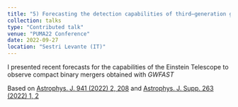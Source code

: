 ```yaml
---
title: "5) Forecasting the detection capabilities of third–generation gravitational–wave detectors using *GWFAST*"
collection: talks
type: "Contributed talk"
venue: "PUMA22 Conference"
date: 2022-09-27
location: "Sestri Levante (IT)"
---
```


I presented recent forecasts for the capabilities of the Einstein Telescope to observe compact binary mergers obtained with *GWFAST*

Based on <a href="https://doi.org/10.3847/1538-4357/ac9cd47" target="_blank">Astrophys. J. 941 (2022) 2, 208</a> and <a href="https://iopscience.iop.org/article/10.3847/1538-4365/ac9129" target="_blank">Astrophys. J. Supp. 263 (2022) 1, 2</a>